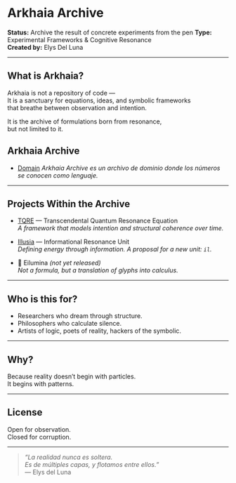 # Arkhaia Archive

**Status:** Archive the result of concrete experiments from the pen
**Type:** Experimental Frameworks & Cognitive Resonance  
**Created by:** Elys Del Luna

---

## What is Arkhaia?

Arkhaia is not a repository of code —  
It is a sanctuary for equations, ideas, and symbolic frameworks  
that breathe between observation and intention.

It is the archive of formulations born from resonance,  
but not limited to it.

## Arkhaia Archive

- [Domain](https://elys911.github.io/arkhaia/)
*Arkhaia Archive es un archivo de dominio donde los números se conocen como lenguaje.*

---

## Projects Within the Archive

-  [TQRE](https://elys911.github.io/TQRE/) — Transcendental Quantum Resonance Equation  
  *A framework that models intention and structural coherence over time.*
  
-  [Illusia](https://gateway.lighthouse.storage/ipfs/bafkreibsmgwjlenfmon36aho2qqdl2u5jiruehfmy6hd5qfrwytvnpmfv4) — Informational Resonance Unit  
  *Defining energy through information. A proposal for a new unit: `il`.*

- 📖 Eilumina *(not yet released)*  
  *Not a formula, but a translation of glyphs into calculus.*

---

## Who is this for?

- Researchers who dream through structure.  
- Philosophers who calculate silence.  
- Artists of logic, poets of reality, hackers of the symbolic.

---

## Why?

Because reality doesn’t begin with particles.  
It begins with patterns.

---

## License

Open for observation.  
Closed for corruption.

---

> *“La realidad nunca es soltera.  
> Es de múltiples capas, y flotamos entre ellos.”*  
> — Elys del Luna

